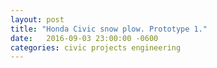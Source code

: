 ```yaml
---
layout: post
title: "Honda Civic snow plow. Prototype 1."
date:   2016-09-03 23:00:00 -0600
categories: civic projects engineering
---
```

